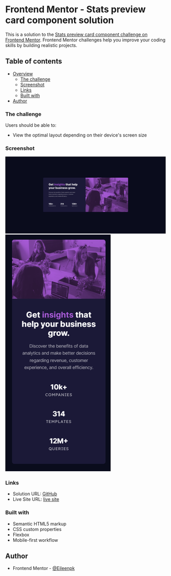 # Frontend Mentor - Stats preview card component solution

This is a solution to the [Stats preview card component challenge on Frontend Mentor](https://www.frontendmentor.io/challenges/stats-preview-card-component-8JqbgoU62). Frontend Mentor challenges help you improve your coding skills by building realistic projects. 

## Table of contents

- [Overview](#overview)
  - [The challenge](#the-challenge)
  - [Screenshot](#screenshot)
  - [Links](#links)
  - [Built with](#built-with)
- [Author](#author)


### The challenge

Users should be able to:

- View the optimal layout depending on their device's screen size

### Screenshot

![screen shot of full screen webpage](https://github.com/Eileenpk/stats-preview-card-component/blob/main/images/Screenshot-full-website.png)
![screen shot of mobile webpage](https://github.com/Eileenpk/stats-preview-card-component/blob/main/images/Screenshot-mobile.png)
### Links

- Solution URL: [GitHub](https://github.com/Eileenpk/stats-preview-card-component)
- Live Site URL: [live site](https://eileenpk.github.io/stats-preview-card-component/)

### Built with

- Semantic HTML5 markup
- CSS custom properties
- Flexbox
- Mobile-first workflow

## Author

- Frontend Mentor - [@Eileenpk](https://www.frontendmentor.io/profile/Eileenpk)
